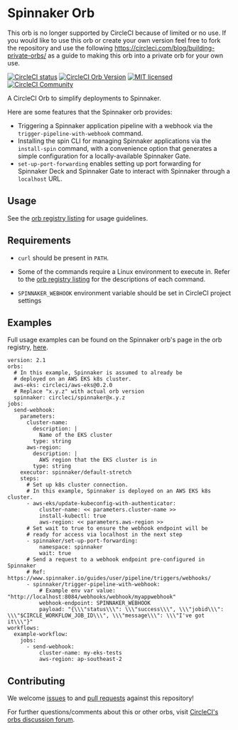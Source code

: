 # Spinnaker Orb 

This orb is no longer supported by CircleCI because of limited or no use. If you would like to use this orb or create your own version feel free to fork the repository and use the following https://circleci.com/blog/building-private-orbs/ as a guide to making this orb into a private orb for your own use. 

[![CircleCI status](https://circleci.com/gh/CircleCI-Public/spinnaker-orb.svg "CircleCI status")](https://circleci.com/gh/CircleCI-Public/spinnaker-orb) [![CircleCI Orb Version](https://img.shields.io/badge/endpoint.svg?url=https://badges.circleci.io/orb/circleci/spinnaker)](https://circleci.com/orbs/registry/orb/circleci/spinnaker) [![MIT licensed](https://img.shields.io/badge/license-MIT-blue.svg)](https://raw.githubusercontent.com/circleci-public/spinnaker-orb/master/LICENSE) [![CircleCI Community](https://img.shields.io/badge/community-CircleCI%20Discuss-343434.svg)](https://discuss.circleci.com/c/ecosystem/orbs)

A CircleCI Orb to simplify deployments to Spinnaker.

Here are some features that the Spinnaker orb provides:

- Triggering a Spinnaker application pipeline with a webhook via the `trigger-pipeline-with-webhook` command.
- Installing the spin CLI for managing Spinnaker applications via the `install-spin` command, with a convenience option that generates a simple configuration for a locally-available Spinnaker Gate.
- `set-up-port-forwarding` enables setting up port forwarding for Spinnaker Deck and Spinnaker Gate to interact with Spinnaker through a `localhost` URL.

## Usage

See the [orb registry listing](https://circleci.com/orbs/registry/orb/circleci/spinnaker) for usage guidelines.

## Requirements

- `curl` should be present in `PATH`.

- Some of the commands require a Linux environment to execute in. Refer to the [orb registry listing](https://circleci.com/orbs/registry/orb/circleci/spinnaker) for the descriptions of each command.

- `SPINNAKER_WEBHOOK` environment variable should be set in CircleCI project settings

## Examples

Full usage examples can be found on the Spinnaker orb's page in the orb registry, [here](https://circleci.com/orbs/registry/orb/circleci/spinnaker#usage-examples).

```
version: 2.1
orbs:
  # In this example, Spinnaker is assumed to already be
  # deployed on an AWS EKS k8s cluster.
  aws-eks: circleci/aws-eks@0.2.0
  # Replace "x.y.z" with actual orb version
  spinnaker: circleci/spinnaker@x.y.z
jobs:
  send-webhook:
    parameters:
      cluster-name:
        description: |
          Name of the EKS cluster
        type: string
      aws-region:
        description: |
          AWS region that the EKS cluster is in
        type: string
    executor: spinnaker/default-stretch
    steps:
      # Set up k8s cluster connection.
      # In this example, Spinnaker is deployed on an AWS EKS k8s cluster.
      - aws-eks/update-kubeconfig-with-authenticator:
          cluster-name: << parameters.cluster-name >>
          install-kubectl: true
          aws-region: << parameters.aws-region >>
      # Set wait to true to ensure the webhook endpoint will be
      # ready for access via localhost in the next step
      - spinnaker/set-up-port-forwarding:
          namespace: spinnaker
          wait: true
      # Send a request to a webhook endpoint pre-configured in Spinnaker
      # Ref: https://www.spinnaker.io/guides/user/pipeline/triggers/webhooks/
      - spinnaker/trigger-pipeline-with-webhook:
          # Example env var value: "http://localhost:8084/webhooks/webhook/myappwebhook"
          webhook-endpoint: SPINNAKER_WEBHOOK
          payload: "{\\\"status\\\": \\\"success\\\", \\\"jobid\\\": \\\"$CIRCLE_WORKFLOW_JOB_ID\\\", \\\"message\\\": \\\"I've got it\\\"}"
workflows:
  example-workflow:
    jobs:
      - send-webhook:
          cluster-name: my-eks-tests
          aws-region: ap-southeast-2
```

## Contributing

We welcome [issues](https://github.com/CircleCI-Public/spinnaker-orb/issues) to and [pull requests](https://github.com/CircleCI-Public/spinnaker-orb/pulls) against this repository!

For further questions/comments about this or other orbs, visit [CircleCI's orbs discussion forum](https://discuss.circleci.com/c/orbs).
